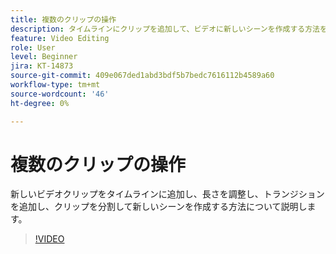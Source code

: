 ```yaml
---
title: 複数のクリップの操作
description: タイムラインにクリップを追加して、ビデオに新しいシーンを作成する方法を学習します
feature: Video Editing
role: User
level: Beginner
jira: KT-14873
source-git-commit: 409e067ded1abd3bdf5b7bedc7616112b4589a60
workflow-type: tm+mt
source-wordcount: '46'
ht-degree: 0%

---
```


# 複数のクリップの操作

新しいビデオクリップをタイムラインに追加し、長さを調整し、トランジションを追加し、クリップを分割して新しいシーンを作成する方法について説明します。

>[!VIDEO](https://video.tv.adobe.com/v/3427091?quality=12&learn=on&hidetitle=true)
